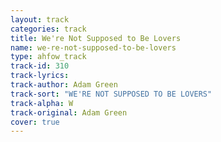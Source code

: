 ```yaml
---
layout: track
categories: track
title: We're Not Supposed to Be Lovers
name: we-re-not-supposed-to-be-lovers
type: ahfow_track
track-id: 310
track-lyrics: 
track-author: Adam Green
track-sort: "WE'RE NOT SUPPOSED TO BE LOVERS"
track-alpha: W
track-original: Adam Green
cover: true
---
```

